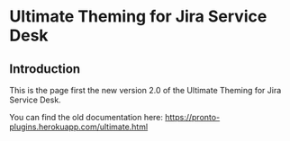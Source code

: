 # Ultimate Theming for Jira Service Desk

## Introduction

This is the page first the new version 2.0 of the Ultimate Theming for Jira Service Desk.

You can find the old documentation here: https://pronto-plugins.herokuapp.com/ultimate.html


